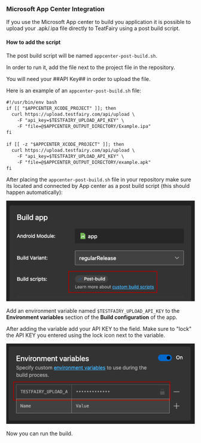 ### Microsoft App Center Integration


If you use the Microsoft App center to build you application it is possible to upload your .apk/.ipa file directly to  TeatFairy using a post build script.

#### How to add the script


The post build script will be named `appcenter-post-build.sh`.

In order to run it, add the file next to the project file in the repository.

You will need your ##API Key## in order to upload the file.


Here is an example of an `appcenter-post-build.sh` file:

```
#!/usr/bin/env bash
if [[ "$APPCENTER_XCODE_PROJECT" ]]; then
  curl https://upload.testfairy.com/api/upload \
    -F "api_key=$TESTFAIRY_UPLOAD_API_KEY" \
    -F "file=@$APPCENTER_OUTPUT_DIRECTORY/Example.ipa" 
fi

if [[ -z "$APPCENTER_XCODE_PROJECT" ]]; then
  curl https://upload.testfairy.com/api/upload \
    -F "api_key=$TESTFAIRY_UPLOAD_API_KEY" \
    -F "file=@$APPCENTER_OUTPUT_DIRECTORY/example.apk"
fi
```

After placing the `appcenter-post-build.sh` file in your repository make sure its located and connected by App center as a post build script (this should happen automatically):


![](/img/continuous-integration/appcntr-1.png)


Add an environment variable named `$TESTFAIRY_UPLOAD_API_KEY` to the __Environment variables__ section of the __Build configuration__ of the app.


After adding the variable add your API KEY to the field. Make sure to "lock" the API KEY you entered using the lock icon next to the variable.


![](/img/continuous-integration/appcntr-2.png)


Now you can run the build.
